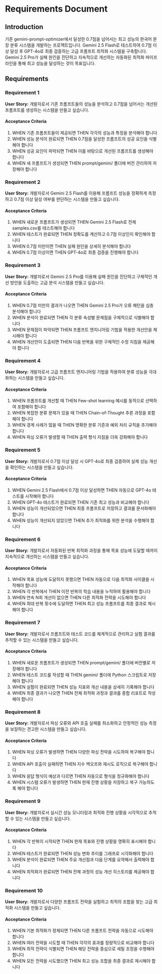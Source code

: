 # Requirements Document

## Introduction

기존 gemini-prompt-optimizer에서 달성한 0.7점을 넘어서는 최고 성능의 한국어 문장 분류 시스템을 개발하는 프로젝트입니다. Gemini 2.5 Flash로 테스트하여 0.7점 이상 달성 후 GPT-4o로 최종 검증하는 고급 프롬프트 최적화 시스템을 구축합니다. Gemini 2.5 Pro가 실패 원인을 진단하고 지속적으로 개선하는 자동화된 최적화 파이프라인을 통해 최고 성능을 달성하는 것이 목표입니다.

## Requirements

### Requirement 1

**User Story:** 개발자로서 기존 프롬프트들의 성능을 분석하고 0.7점을 넘어서는 개선된 프롬프트를 생성하는 시스템을 만들고 싶습니다.

#### Acceptance Criteria

1. WHEN 기존 프롬프트들이 제공되면 THEN 각각의 성능과 특징을 분석해야 합니다
2. WHEN 성능 분석이 완료되면 THEN 0.7점을 달성한 프롬프트의 성공 요인을 식별해야 합니다
3. WHEN 성공 요인이 파악되면 THEN 이를 바탕으로 개선된 프롬프트를 생성해야 합니다
4. WHEN 새 프롬프트가 생성되면 THEN prompt/gemini/ 폴더에 버전 관리하여 저장해야 합니다

### Requirement 2

**User Story:** 개발자로서 Gemini 2.5 Flash를 이용해 프롬프트 성능을 정확하게 측정하고 0.7점 이상 달성 여부를 판단하는 시스템을 만들고 싶습니다.

#### Acceptance Criteria

1. WHEN 새로운 프롬프트가 생성되면 THEN Gemini 2.5 Flash로 전체 samples.csv를 테스트해야 합니다
2. WHEN 테스트가 완료되면 THEN 정확도를 계산하고 0.7점 이상인지 확인해야 합니다
3. WHEN 0.7점 미만이면 THEN 실패 원인을 상세히 분석해야 합니다
4. WHEN 0.7점 이상이면 THEN GPT-4o로 최종 검증을 진행해야 합니다

### Requirement 3

**User Story:** 개발자로서 Gemini 2.5 Pro를 이용해 실패 원인을 진단하고 구체적인 개선 방안을 도출하는 고급 분석 시스템을 만들고 싶습니다.

#### Acceptance Criteria

1. WHEN 0.7점 미만의 결과가 나오면 THEN Gemini 2.5 Pro가 오류 패턴을 심층 분석해야 합니다
2. WHEN 분석이 완료되면 THEN 각 분류 속성별 문제점을 구체적으로 식별해야 합니다
3. WHEN 문제점이 파악되면 THEN 프롬프트 엔지니어링 기법을 적용한 개선안을 제시해야 합니다
4. WHEN 개선안이 도출되면 THEN 다음 반복을 위한 구체적인 수정 지침을 제공해야 합니다

### Requirement 4

**User Story:** 개발자로서 고급 프롬프트 엔지니어링 기법을 적용하여 분류 성능을 극대화하는 시스템을 만들고 싶습니다.

#### Acceptance Criteria

1. WHEN 프롬프트를 개선할 때 THEN Few-shot learning 예시를 동적으로 선택하여 포함해야 합니다
2. WHEN 복잡한 분류 문제가 있을 때 THEN Chain-of-Thought 추론 과정을 포함해야 합니다
3. WHEN 경계 사례가 많을 때 THEN 명확한 분류 기준과 예외 처리 규칙을 추가해야 합니다
4. WHEN 파싱 오류가 발생할 때 THEN 출력 형식 지침을 더욱 강화해야 합니다

### Requirement 5

**User Story:** 개발자로서 0.7점 이상 달성 시 GPT-4o로 최종 검증하여 실제 성능 개선을 확인하는 시스템을 만들고 싶습니다.

#### Acceptance Criteria

1. WHEN Gemini 2.5 Flash에서 0.7점 이상 달성하면 THEN 자동으로 GPT-4o 테스트를 시작해야 합니다
2. WHEN GPT-4o 테스트가 완료되면 THEN 기존 최고 성능과 비교해야 합니다
3. WHEN 성능이 개선되었으면 THEN 최종 프롬프트로 저장하고 결과를 문서화해야 합니다
4. WHEN 성능이 개선되지 않았으면 THEN 추가 최적화를 위한 분석을 수행해야 합니다

### Requirement 6

**User Story:** 개발자로서 자동화된 반복 최적화 과정을 통해 목표 성능에 도달할 때까지 지속적으로 개선하는 시스템을 만들고 싶습니다.

#### Acceptance Criteria

1. WHEN 목표 성능에 도달하지 못했으면 THEN 자동으로 다음 최적화 사이클을 시작해야 합니다
2. WHEN 각 반복에서 THEN 이전 반복의 학습 내용을 누적하여 활용해야 합니다
3. WHEN 연속 N회 개선이 없으면 THEN 다른 최적화 전략을 시도해야 합니다
4. WHEN 최대 반복 횟수에 도달하면 THEN 최고 성능 프롬프트를 최종 결과로 제시해야 합니다

### Requirement 7

**User Story:** 개발자로서 프롬프트와 테스트 코드를 체계적으로 관리하고 실험 결과를 추적할 수 있는 시스템을 만들고 싶습니다.

#### Acceptance Criteria

1. WHEN 새로운 프롬프트가 생성되면 THEN prompt/gemini/ 폴더에 버전별로 저장해야 합니다
2. WHEN 테스트 코드를 작성할 때 THEN gemini/ 폴더에 Python 스크립트로 저장해야 합니다
3. WHEN 실험이 완료되면 THEN 성능 지표와 개선 내용을 상세히 기록해야 합니다
4. WHEN 최종 결과가 나오면 THEN 전체 최적화 과정과 결과를 종합 리포트로 작성해야 합니다

### Requirement 8

**User Story:** 개발자로서 파싱 오류와 API 호출 실패를 최소화하고 안정적인 성능 측정을 보장하는 견고한 시스템을 만들고 싶습니다.

#### Acceptance Criteria

1. WHEN 파싱 오류가 발생하면 THEN 다양한 파싱 전략을 시도하여 복구해야 합니다
2. WHEN API 호출이 실패하면 THEN 지수 백오프와 재시도 로직으로 복구해야 합니다
3. WHEN 응답 형식이 예상과 다르면 THEN 자동으로 형식을 정규화해야 합니다
4. WHEN 시스템 오류가 발생하면 THEN 현재 진행 상황을 저장하고 복구 가능하도록 해야 합니다

### Requirement 9

**User Story:** 개발자로서 실시간 성능 모니터링과 최적화 진행 상황을 시각적으로 추적할 수 있는 시스템을 만들고 싶습니다.

#### Acceptance Criteria

1. WHEN 각 반복이 시작되면 THEN 현재 목표와 진행 상황을 명확히 표시해야 합니다
2. WHEN 테스트가 완료되면 THEN 성능 변화 추이를 그래프로 시각화해야 합니다
3. WHEN 분석이 완료되면 THEN 주요 개선점과 다음 단계를 요약해서 출력해야 합니다
4. WHEN 최적화가 완료되면 THEN 전체 과정의 성능 개선 히스토리를 제공해야 합니다

### Requirement 10

**User Story:** 개발자로서 다양한 프롬프트 전략을 실험하고 최적의 조합을 찾는 고급 최적화 시스템을 만들고 싶습니다.

#### Acceptance Criteria

1. WHEN 기본 최적화가 정체되면 THEN 다른 프롬프트 전략을 자동으로 시도해야 합니다
2. WHEN 여러 전략을 시도할 때 THEN 각각의 효과를 정량적으로 비교해야 합니다
3. WHEN 최적 전략이 식별되면 THEN 해당 전략을 중심으로 세밀 조정을 수행해야 합니다
4. WHEN 모든 전략을 시도했으면 THEN 최고 성능 조합을 최종 결과로 제시해야 합니다